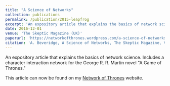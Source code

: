 ```yaml
---
title: "A Science of Networks"
collection: publications
permalink: /publication/2015-leapfrog
excerpt: 'An expository article that explains the basics of network science. Includes a character interaction network for the George R. R. Martin novel &quot;A Game of Thrones.&quot;.'
date: 2016-12-01
venue: 'The Skeptic Magazine (UK)'
paperurl: 'https://networkofthrones.wordpress.com/a-science-of-networks/'
citation: 'A. Beveridge, A Science of Networks, The Skeptic Magazine, Vol. 6, No. 2 (2016), pp. 18-21.'
---
```



An expository article that explains the basics of network science. Includes a character interaction network for the George R. R. Martin novel &quot;A Game of Thrones.&quot;

This article can now be found on my <a href="https://networkofthrones.wordpress.com/a-science-of-networks/">Network of Thrones</a> website.
